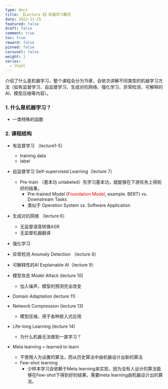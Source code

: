 ```yaml
---
type: docs 
title: 【Lecture 0】机器学习概况
date: 2022-11-25
featured: false
draft: false
comment: true
toc: true
reward: false
pinned: false
carousel: false
weight: 1
series:
  - lhyml
---
```


介绍了什么是机器学习，整个课程会分为15章，会依次讲解不同类型的机器学习方法（如有监督学习、自监督学习、生成对抗网络、强化学习、异常检测、可解释的AI、模型压缩等内容）。

<!--more-->

### 1. 什么是机器学习？

- 一类特殊的函数

### 2. 课程结构

- 有监督学习 （lecture1-5）
  - training data
  - label
- 自监督学习 Self-supervised Learning（lecture 7）
  - Pre-train （基本功 unlabeled）先学习基本功，就能够在下游任务上得到好的结果。
    - Pre-trained Model (<font color="red">Foundation Model</font>, example. BERT) vs. Downstream Tasks
    - 类似于 Operation System vs. Software Application

- 生成对抗网络 （lecture 6）
  - 无监督语音转换ASR
  - 无监督机器翻译
- 强化学习
- 异常检测 Anomaly Detection （lecture 8）
- 可解释性的AI  Explainable AI（lecture 9）

- 模型攻击 Model Attack (lecture 10)
  - 加入噪声，模型的预测完全改变
- Domain Adaptation (lecture 11)
- Network Compression (lecture 13)
  - 模型压缩，用于各种嵌入式应用
- Life-long Learning (lecture 14)
  - 为什么机器无法做到一直学习？
- Meta learning = learned to learn
  - 不使用人为设置的算法，而从历史算法中由机器设计出新的算法
  - Few-shot learning
    - 少样本学习会依赖于Meta learning来实现，因为没有人设计的算法能够在Few-shot下得到好的结果，需要meta learning由机器设计出的算法。

